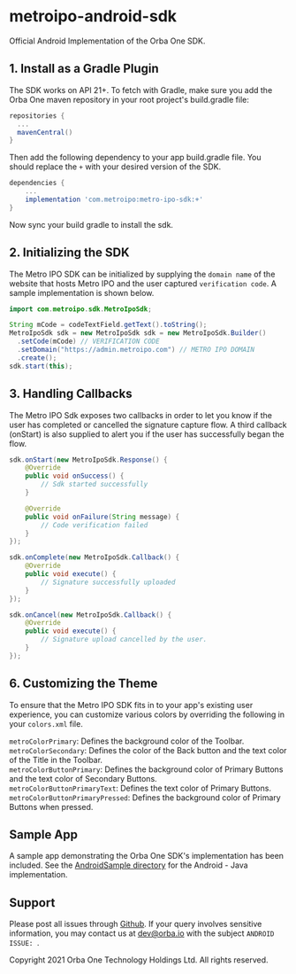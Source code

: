 # metroipo-android-sdk  
Official Android Implementation of the Orba One SDK.

## 1. Install as a Gradle Plugin  
The SDK works on API 21+. To fetch with Gradle, make sure you add the Orba One maven repository in your root project's build.gradle file:

```gradle
repositories {
  ...
  mavenCentral()
}
```

Then add the following dependency to your app build.gradle file. You should replace the `+` with your desired version of the SDK.
```gradle
dependencies {
    ...
    implementation 'com.metroipo:metro-ipo-sdk:+'
}
```

Now sync your build gradle to install the sdk.

## 2. Initializing the SDK

The Metro IPO SDK can be initialized by supplying the `domain name` of the website that hosts Metro IPO and the user captured `verification code`. A sample implementation is shown below.

```java
import com.metroipo.sdk.MetroIpoSdk;

String mCode = codeTextField.getText().toString();
MetroIpoSdk sdk = new MetroIpoSdk sdk = new MetroIpoSdk.Builder()
  .setCode(mCode) // VERIFICATION CODE
  .setDomain("https://admin.metroipo.com") // METRO IPO DOMAIN
  .create();
sdk.start(this);
```

## 3. Handling Callbacks  
The Metro IPO Sdk exposes two callbacks in order to let you know if the user has completed or cancelled the signature capture flow. A third callback (onStart) is also supplied to alert you if the user has successfully began the flow.

```java
sdk.onStart(new MetroIpoSdk.Response() {
    @Override
    public void onSuccess() {
        // Sdk started successfully
    }

    @Override
    public void onFailure(String message) {
        // Code verification failed 
    }
});

sdk.onComplete(new MetroIpoSdk.Callback() {
    @Override
    public void execute() {
        // Signature successfully uploaded
    }
});

sdk.onCancel(new MetroIpoSdk.Callback() {
    @Override
    public void execute() {
        // Signature upload cancelled by the user.
    }
});
```

## 6. Customizing the Theme  
To ensure that the Metro IPO SDK fits in to your app's existing user experience, you can customize various colors by overriding the following in your ``colors.xml`` file.

```metroColorPrimary```: Defines the background color of the Toolbar.\
```metroColorSecondary```: Defines the color of the Back button and the text color of the Title in the Toolbar.\
```metroColorButtonPrimary```: Defines the background color of Primary Buttons and the text color of Secondary Buttons.\
```metroColorButtonPrimaryText```: Defines the text color of Primary Buttons.\
```metroColorButtonPrimaryPressed```: Defines the background color of Primary Buttons when pressed.

## Sample App
A sample app demonstrating the Orba One SDK's implementation has been included. See the [AndroidSample directory](https://github.com/metro-ipo/metroipo-android-sdk/tree/master/AndroidSample) for the Android - Java implementation.

## Support

Please post all issues through [Github](https://github.com/metro-ipo/metroipo-android-sdk/issues). If your query involves sensitive information, you may contact us at dev@orba.io with the subject `ANDROID ISSUE: `.

Copyright 2021 Orba One Technology Holdings Ltd. All rights reserved.
